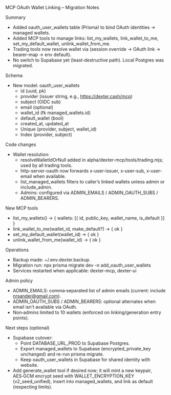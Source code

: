 MCP OAuth Wallet Linking – Migration Notes

Summary
- Added oauth_user_wallets table (Prisma) to bind OAuth identities → managed wallets.
- Added MCP tools to manage links: list_my_wallets, link_wallet_to_me, set_my_default_wallet, unlink_wallet_from_me.
- Trading tools now resolve wallet via (session override → OAuth link → bearer-map → env default).
- No switch to Supabase yet (least‑destructive path). Local Postgres was migrated.

Schema
- New model: oauth_user_wallets
  - id (uuid, pk)
  - provider (issuer string, e.g., https://dexter.cash/mcp)
  - subject (OIDC sub)
  - email (optional)
  - wallet_id (fk managed_wallets.id)
  - default_wallet (bool)
  - created_at, updated_at
  - Unique (provider, subject, wallet_id)
  - Index (provider, subject)

Code changes
- Wallet resolution:
  - resolveWalletIdOrNull added in alpha/dexter-mcp/tools/trading.mjs; used by all trading tools.
  - http-server-oauth now forwards x-user-issuer, x-user-sub, x-user-email when available.
  - list_managed_wallets filters to caller’s linked wallets unless admin or include_admin.
  - Admins: configured via ADMIN_EMAILS / ADMIN_OAUTH_SUBS / ADMIN_BEARERS.

New MCP tools
- list_my_wallets() → { wallets: [{ id, public_key, wallet_name, is_default }] }
- link_wallet_to_me(wallet_id, make_default?) → { ok }
- set_my_default_wallet(wallet_id) → { ok }
- unlink_wallet_from_me(wallet_id) → { ok }

Operations
- Backup made: ~/.env.dexter.backup.<timestamp>
- Migration run: npx prisma migrate dev -n add_oauth_user_wallets
- Services restarted when applicable: dexter-mcp, dexter-ui

Admin policy
- ADMIN_EMAILS: comma‑separated list of admin emails (current: include nrsander@gmail.com).
- ADMIN_OAUTH_SUBS / ADMIN_BEARERS: optional alternates when email isn’t available via OAuth.
- Non‑admins limited to 10 wallets (enforced on linking/generation entry points).

Next steps (optional)
- Supabase cutover:
  - Point DATABASE_URL_PROD to Supabase Postgres.
  - Export managed_wallets to Supabase (encrypted_private_key unchanged) and re-run prisma migrate.
  - Keep oauth_user_wallets in Supabase for shared identity with website.
- Add generate_wallet tool if desired now; it will mint a new keypair, AES‑GCM encrypt seed with WALLET_ENCRYPTION_KEY (v2_seed_unified), insert into managed_wallets, and link as default (respecting limits).

